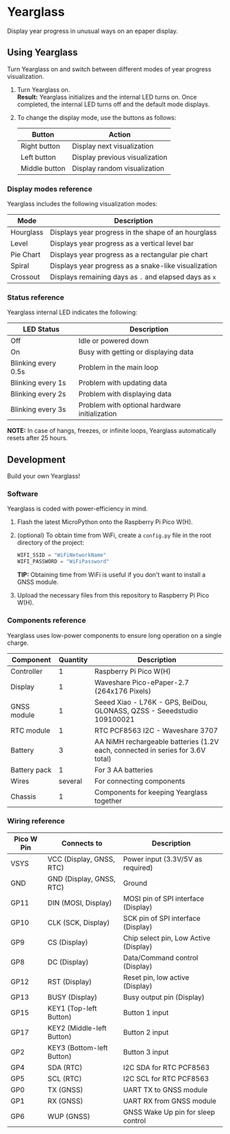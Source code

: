 # Yearglass

Display year progress in unusual ways on an epaper display.

## Using Yearglass

Turn Yearglass on and switch between different modes of year progress visualization.

1. Turn Yearglass on.  
    **Result:** Yearglass initializes and the internal LED turns on. Once completed, the internal LED turns off and the default mode displays.
2. To change the display mode, use the buttons as follows:

    | Button        | Action                        |
    |---------------|-------------------------------|
    | Right button  | Display next visualization    |
    | Left button   | Display previous visualization|
    | Middle button | Display random visualization  |

### Display modes reference

Yearglass includes the following visualization modes:

| Mode       | Description                                             |
|------------|---------------------------------------------------------|
| Hourglass  | Displays year progress in the shape of an hourglass     |
| Level      | Displays year progress as a vertical level bar          |
| Pie Chart  | Displays year progress as a rectangular pie chart       |
| Spiral     | Displays year progress as a snake-like visualization    |
| Crossout   | Displays remaining days as `.` and elapsed days as `x`  |

### Status reference

Yearglass internal LED indicates the following:

| LED Status                | Description                                   |
|---------------------------|-----------------------------------------------|
| Off                       | Idle or powered down                          |
| On                        | Busy with getting or displaying data          |
| Blinking every 0.5s       | Problem in the main loop                      |
| Blinking every 1s         | Problem with updating data                    |
| Blinking every 2s         | Problem with displaying data                  |
| Blinking every 3s         | Problem with optional hardware initialization |

**NOTE:** In case of hangs, freezes, or infinite loops, Yearglass automatically resets after 25 hours.

## Development

Build your own Yearglass!

### Software

Yearglass is coded with power-efficiency in mind.

1. Flash the latest MicroPython onto the Raspberry Pi Pico W(H).
2. (optional) To obtain time from WiFi, create a `config.py` file in the root directory of the project:  

    ```python
    WIFI_SSID = "WiFiNetworkName"
    WIFI_PASSWORD = "WiFiPassword"
    ```

    **TIP:** Obtaining time from WiFi is useful if you don't want to install a GNSS module.

3. Upload the necessary files from this repository to Raspberry Pi Pico W(H).

### Components reference

Yearglass uses low-power components to ensure long operation on a single charge.

| Component         | Quantity | Description                                                                    |
|-------------------|----------|--------------------------------------------------------------------------------|
| Controller        | 1        | Raspberry Pi Pico W(H)                                                         |
| Display           | 1        | Waveshare Pico-ePaper-2.7 (264x176 Pixels)                                     |
| GNSS module       | 1        | Seeed Xiao - L76K - GPS, BeiDou, GLONASS, QZSS - Seeedstudio 109100021         |
| RTC module        | 1        | RTC PCF8563 I2C - Waveshare 3707                                               |
| Battery           | 3        | AA NiMH rechargeable batteries (1.2V each, connected in series for 3.6V total) |
| Battery pack      | 1        | For 3 AA batteries                                                             |
| Wires             | several  | For connecting components                                                      |
| Chassis           | 1        | Components for keeping Yearglass together                                      |

### Wiring reference

| Pico W Pin      | Connects to                      | Description                              |
|-----------------|----------------------------------|------------------------------------------|
| VSYS            | VCC (Display, GNSS, RTC)         | Power input (3.3V/5V as required)        |
| GND             | GND (Display, GNSS, RTC)         | Ground                                   |
| GP11            | DIN (MOSI, Display)              | MOSI pin of SPI interface (Display)      |
| GP10            | CLK (SCK, Display)               | SCK pin of SPI interface (Display)       |
| GP9             | CS (Display)                     | Chip select pin, Low Active (Display)    |
| GP8             | DC (Display)                     | Data/Command control (Display)           |
| GP12            | RST (Display)                    | Reset pin, low active (Display)          |
| GP13            | BUSY (Display)                   | Busy output pin (Display)                |
| GP15            | KEY1 (Top-left Button)           | Button 1 input                           |
| GP17            | KEY2 (Middle-left Button)        | Button 2 input                           |
| GP2             | KEY3 (Bottom-left Button)        | Button 3 input                           |
| GP4             | SDA (RTC)                        | I2C SDA for RTC PCF8563                  |
| GP5             | SCL (RTC)                        | I2C SCL for RTC PCF8563                  |
| GP0             | TX (GNSS)                        | UART TX to GNSS module                   |
| GP1             | RX (GNSS)                        | UART RX from GNSS module                 |
| GP6             | WUP (GNSS)                       | GNSS Wake Up pin for sleep control       |
